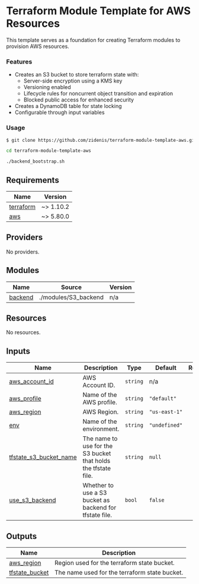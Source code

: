 # Terraform Module Template for AWS Resources

This template serves as a foundation for creating Terraform modules to provision AWS resources.

### Features

- Creates an S3 bucket to store terraform state with:
  - Server-side encryption using a KMS key
  - Versioning enabled
  - Lifecycle rules for noncurrent object transition and expiration
  - Blocked public access for enhanced security
- Creates a DynamoDB table for state locking
- Configurable through input variables

### Usage

```bash
$ git clone https://github.com/zidenis/terraform-module-template-aws.git

cd terraform-module-template-aws

./backend_bootstrap.sh
```

<!-- BEGIN_TF_DOCS -->
## Requirements

| Name | Version |
|------|---------|
| <a name="requirement_terraform"></a> [terraform](#requirement\_terraform) | ~> 1.10.2 |
| <a name="requirement_aws"></a> [aws](#requirement\_aws) | ~> 5.80.0 |

## Providers

No providers.

## Modules

| Name | Source | Version |
|------|--------|---------|
| <a name="module_backend"></a> [backend](#module\_backend) | ./modules/S3_backend | n/a |

## Resources

No resources.

## Inputs

| Name | Description | Type | Default | Required |
|------|-------------|------|---------|:--------:|
| <a name="input_aws_account_id"></a> [aws\_account\_id](#input\_aws\_account\_id) | AWS Account ID. | `string` | n/a | yes |
| <a name="input_aws_profile"></a> [aws\_profile](#input\_aws\_profile) | Name of the AWS profile. | `string` | `"default"` | no |
| <a name="input_aws_region"></a> [aws\_region](#input\_aws\_region) | AWS Region. | `string` | `"us-east-1"` | no |
| <a name="input_env"></a> [env](#input\_env) | Name of the environment. | `string` | `"undefined"` | no |
| <a name="input_tfstate_s3_bucket_name"></a> [tfstate\_s3\_bucket\_name](#input\_tfstate\_s3\_bucket\_name) | The name to use for the S3 bucket that holds the tfstate file. | `string` | `null` | no |
| <a name="input_use_s3_backend"></a> [use\_s3\_backend](#input\_use\_s3\_backend) | Whether to use a S3 bucket as backend for tfstate file. | `bool` | `false` | no |

## Outputs

| Name | Description |
|------|-------------|
| <a name="output_aws_region"></a> [aws\_region](#output\_aws\_region) | Region used for the terraform state bucket. |
| <a name="output_tfstate_bucket"></a> [tfstate\_bucket](#output\_tfstate\_bucket) | The name used for the terraform state bucket. |
<!-- END_TF_DOCS -->
